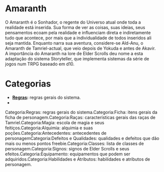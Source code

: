 <!-- TITLE: Amaranth -->
<!-- SUBTITLE: Storyteller para Elder Scrolls  -->
# Amaranth
O Amaranth é o Sonhador, o regente do Universo atual onde toda a realidade está inserida. Sua forma de ver as coisas, suas ideias, seus pensamentos ecoam pela realidade e influenciam direta e indiretamente tudo que acontece, por mais que a individualidade de todos inseridos ali seja mantida. Enquanto narra sua aventura, considere-se Ald-Anu, o Amaranth de Tamriel-actual, que veio depois de Yokuda e antes de Akavir. A importância do Amaranth na lore de Elder Scrolls deu nome a esta adaptação do sistema Storyteller, que implementa sistemas da série de jogos num TRPG baseado em d10.

# Categorias
* **[Regras](https://amaranth.thalesalv.es/regras/):** regras gerais do sistema.
* 
Categoria:Regras: regras gerais do sistema.Categoria:Ficha: itens gerais da ficha de personagem.Categoria:Raças: características gerais das raças de Tamriel.Categoria:Magia: escola de magia e seus feitiços.Categoria:Alquimia: alquimia e suas poções.Categoria:Antecedentes: antecedentes de personagemCategoria:Defeitos e Qualidades: qualidades e defeitos que dão mais ou menos pontos freebie.Categoria:Classes: lista de classes de personagem.Categoria:Signos: signos de Elder Scrolls e seus efeitos.Categoria:Equipamento: equipamentos que podem ser adquiridos.Categoria:Habilidades e Atributos: habilidades e atributos de personagem.
